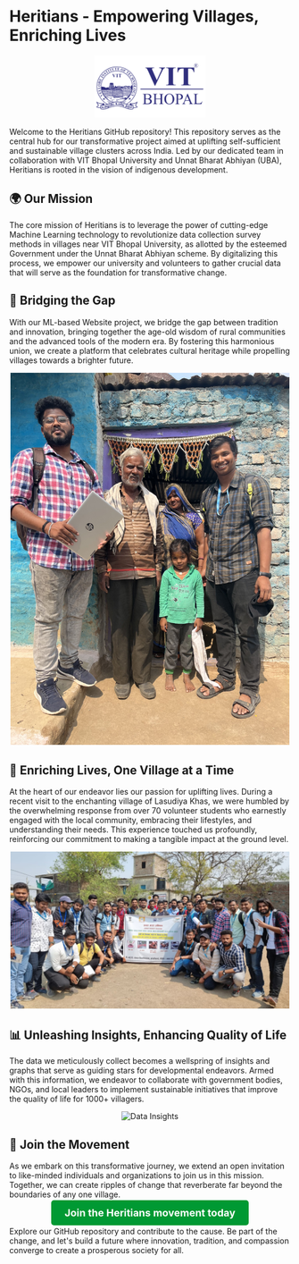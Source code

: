 # Heritians - Empowering Villages, Enriching Lives

<p align="center">
  <img src="vitb-logo-vector.png" alt="Heritians Logo" width="200px">
</p>

Welcome to the Heritians GitHub repository! This repository serves as the central hub for our transformative project aimed at uplifting self-sufficient and sustainable village clusters across India. Led by our dedicated team in collaboration with VIT Bhopal University and Unnat Bharat Abhiyan (UBA), Heritians is rooted in the vision of indigenous development.

## 🌍 Our Mission

The core mission of Heritians is to leverage the power of cutting-edge Machine Learning technology to revolutionize data collection survey methods in villages near VIT Bhopal University, as allotted by the esteemed Government under the Unnat Bharat Abhiyan scheme. By digitalizing this process, we empower our university and volunteers to gather crucial data that will serve as the foundation for transformative change.

## 🌱 Bridging the Gap

With our ML-based Website project, we bridge the gap between tradition and innovation, bringing together the age-old wisdom of rural communities and the advanced tools of the modern era. By fostering this harmonious union, we create a platform that celebrates cultural heritage while propelling villages towards a brighter future.

<p align="center">
  <img src="IMG_2453.jpg" alt="Village" width="500px">
</p>

## 🤝 Enriching Lives, One Village at a Time

At the heart of our endeavor lies our passion for uplifting lives. During a recent visit to the enchanting village of Lasudiya Khas, we were humbled by the overwhelming response from over 70 volunteer students who earnestly engaged with the local community, embracing their lifestyles, and understanding their needs. This experience touched us profoundly, reinforcing our commitment to making a tangible impact at the ground level.

<p align="center">
  <img src="ubav4.jpg" alt="Volunteers at Work" width="500px">
</p>

## 📊 Unleashing Insights, Enhancing Quality of Life

The data we meticulously collect becomes a wellspring of insights and graphs that serve as guiding stars for developmental endeavors. Armed with this information, we endeavor to collaborate with government bodies, NGOs, and local leaders to implement sustainable initiatives that improve the quality of life for 1000+ villagers.

<p align="center">
  <img src="data_insights.png" alt="Data Insights" width="500px">
</p>

## 🤝 Join the Movement

As we embark on this transformative journey, we extend an open invitation to like-minded individuals and organizations to join us in this mission. Together, we can create ripples of change that reverberate far beyond the boundaries of any one village.

<p align="center">
  <a href="#" style="background-color: #009933; color: #fff; padding: 12px 24px; border-radius: 5px; text-decoration: none; font-size: 18px; font-weight: bold;">Join the Heritians movement today</a>
</p>

Explore our GitHub repository and contribute to the cause. Be part of the change, and let's build a future where innovation, tradition, and compassion converge to create a prosperous society for all.
